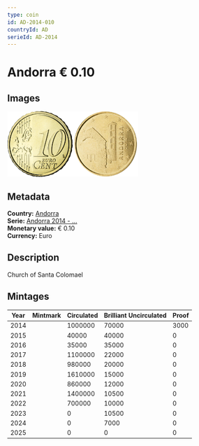 ```yaml
---
type: coin
id: AD-2014-010
countryId: AD
serieId: AD-2014
---
```


# Andorra € 0.10

## Images

<img src="../../../Images/common-2007-010.webp" height="150" alt="Front image"><img src="Images/andorra-2014-010.webp" height="150" alt="Back image">

## Metadata

**Country:** [Andorra](../index.md)\
**Serie:** [Andorra 2014 - ...](index.md)\
**Monetary value:** € 0.10\
**Currency:** Euro

## Description

Church of Santa Colomael

## Mintages

| Year | Mintmark | Circulated | Brilliant Uncirculated | Proof |
| ---- | -------- | ---------- | ---------------------- | ----- |
| 2014 |          | 1000000    | 70000                  | 3000  |
| 2015 |          | 40000      | 40000                  | 0     |
| 2016 |          | 35000      | 35000                  | 0     |
| 2017 |          | 1100000    | 22000                  | 0     |
| 2018 |          | 980000     | 20000                  | 0     |
| 2019 |          | 1610000    | 15000                  | 0     |
| 2020 |          | 860000     | 12000                  | 0     |
| 2021 |          | 1400000    | 10500                  | 0     |
| 2022 |          | 700000     | 10000                  | 0     |
| 2023 |          | 0          | 10500                  | 0     |
| 2024 |          | 0          | 7000                   | 0     |
| 2025 |          | 0          | 0                      | 0     |
